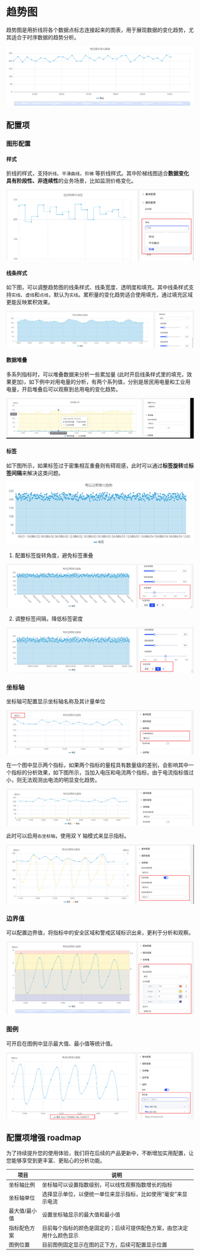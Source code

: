 # 趋势图

趋势图是用折线将各个数据点标志连接起来的图表，用于展现数据的变化趋势，尤其适合于时序数据的趋势分析。

![趋势图示例](./images/trend-demo.png)

## 配置项

### 图形配置

#### 样式

折线的样式，支持`折线`、`平滑曲线`、`阶梯` 等折线样式。其中阶梯线图适合**数据变化具有阶段性、非连续性**的业务场景，比如监测价格变化。

![阶梯线图示例](./images/trend-step.png)

#### 线条样式

如下图，可以调整趋势图的线条样式、线条宽度、透明度和填充。其中线条样式支持`实线`、`虚线`和`点线`，默认为`实线`。累积量的变化趋势适合使用填充，通过填充区域更能反映累积效果。

![阶梯线图示例](./images/trend-style.png)

#### 数据堆叠

多系列指标时，可以堆叠数据来分析一些累加量 (此时开启线条样式里的填充，效果更加)，如下例中对用电量的分析，有两个系列值，分别是居民用电量和工业用电量，开启堆叠后可以观察到总用电的变化趋势。

![数据堆叠示例](./images/trend-stack.png)

#### 标签

如下图所示，如果标签过于密集相互重叠则有碍观感，此时可以通过**标签旋转**或**标签间隔**来解决这类问题。

![标签过度密集](./images/trend-tendecy.png)

1. 配置标签旋转角度，避免标签重叠

![标签旋转](./images/trend-rotate.png)

2. 调整标签间隔，降低标签密度

![标签间隔](./images/trend-interval.png)

### 坐标轴

坐标轴可配置显示坐标轴名称及其计量单位

![坐标轴标题](./images/trend-title.png)

在一个图中显示两个指标，如果两个指标的量程具有数量级的差别，会影响其中一个指标的分析效果，如下图所示，当加入电压和电流两个指标，由于电流指标值过小，则无法观测出电流的明显变化趋势。

![坐标轴](./images/trend-both.png)

此时可以启用`右坐标轴`，使用双 Y 轴模式来显示指标。

![坐标轴](./images/trend-bothY.png)

### 边界值

可以配置边界值，将指标中的安全区域和警戒区域标识出来，更利于分析和观察。

![边界值](./images/trend-limit.png)

### 图例

可开启在图例中显示最大值、最小值等统计值。

![图例](./images/trend-legend.png)

## 配置项增强 roadmap

为了持续提升您的使用体验，我们将在后续的产品更新中，不断增加实用配置，让您能够享受到更丰富、更贴心的分析功能。

| 项目       | 说明                                                         |
|------------|--------------------------------------------------------------|
| 坐标轴比例  | 坐标轴可以设置指数级别，可以线性观察指数增长的指标               |
| 坐标轴单位  | 选择显示单位，以便统一单位来显示指标，比如使用“毫安”来显示电流     |
| 最大值/最小值 | 设置坐标轴显示的最大值和最小值     |
| 指标配色方案  | 目前每个指标的颜色是固定的；后续可提供配色方案，由您决定用什么颜色显示 |
| 图例位置  | 目前图例固定显示在图的正下方，后续可配置显示位置 |
